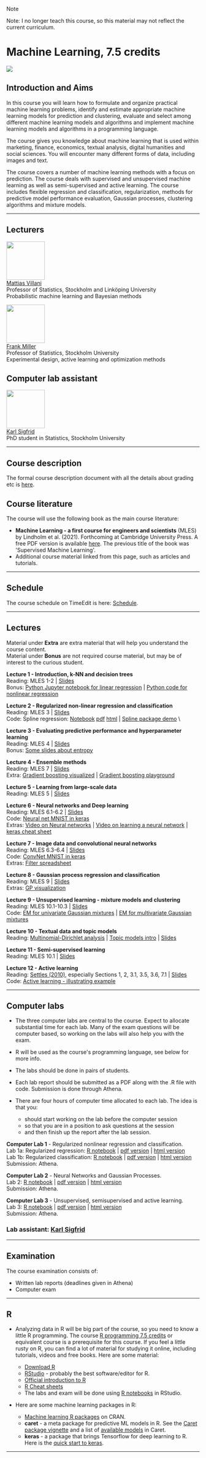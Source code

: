 <!-- font: frutiger -->

> [!NOTE]  
> Note: I no longer teach this course, so this material may not reflect the current curriculum.

# Machine Learning, 7.5 credits

<img src="Misc/linocut_water.png">


## Introduction and Aims

In this course you will learn how to formulate and organize practical machine learning problems, identify and estimate appropriate machine learning models for prediction and clustering, evaluate and select among different machine learning models and algorithms and implement machine learning models and algorithms in a programming language.

The course gives you knowledge about machine learning that is used within marketing, finance, economics, textual analysis, digital humanities and social sciences. You will encounter many different forms of data, including images and text.

The course covers a number of machine learning methods with a focus on prediction. The course deals with supervised and unsupervised machine learning as well as semi-supervised and active learning. The course includes flexible regression and classification, regularization, methods for predictive model performance evaluation, Gaussian processes, clustering algorithms and mixture models.

---

## Lecturers

<img src="Misc/villanipic.jpg" width="100">\
[Mattias Villani](https://mattiasvillani.com) \
Professor of Statistics, Stockholm and Linköping University\
Probabilistic machine learning and Bayesian methods

<img src="Misc/FrankOct2010.jpg" width="100">\
[Frank Miller](http://www.adoptdesign.de/frankmillereu/) \
Professor of Statistics, Stockholm University \
Experimental design, active learning and optimization methods

## Computer lab assistant

<img src="Misc/karl.jpeg" width="100">\
[Karl Sigfrid](https://www.su.se/english/profiles/kasi3175-1.513541) \
PhD student in Statistics, Stockholm University 


---
## Course description

The formal course description document with all the details about grading etc is [here](Misc/CourseDescriptionML.pdf).

## Course literature

The course will use the following book as the main course literature:

* **Machine Learning - a first course for engineers and scientists** (MLES) by Lindholm et al. (2021). Forthcoming at Cambridge University Press. A free PDF version is available [here](http://smlbook.org/book/sml-book-draft-latest.pdf). The previous title of the book was 'Supervised Machine Learning'.
* Additional course material linked from this page, such as articles and tutorials.
--- 

## Schedule

The course schedule on TimeEdit is here: [Schedule](https://cloud.timeedit.net/su/web/stud1/s.html?i=x7QeQ39x4nnyknbcQanQ6clvl1Z2ZZ0c02ndhcn_seXlYy603w575wgZuQnY).

---
## Lectures


Material under **Extra** are extra material that will help you understand the course content. \
Material under **Bonus** are not required course material, but may be of interest to the curious student.

**Lecture 1 - Introduction, k-NN and decision trees**\
Reading: MLES 1-2 |  [Slides](/Slides/ML_L1.pdf) \
Bonus: [Python Jupyter notebook for linear regression](/Code/LinReg.ipynb) | [Python code for nonlinear regression](/Code/RegData.py)

**Lecture 2 - Regularized non-linear regression and classification**\
Reading: MLES 3 |  [Slides](/Slides/ML_L2.pdf) \
Code: Spline regression: [Notebook](/Code/SplinesR.Rmd) [pdf](/Code/SplinesR.pdf) [html](/Code/SplinesR.html) | [Spline package demo](/Code/LidarSplines.R) \

**Lecture 3 - Evaluating predictive performance and hyperparameter learning**\
Reading: MLES 4 |  [Slides](/Slides/ML_L3.pdf) \
Bonus: [Some slides about entropy](/Slides/Entropy.pdf)

**Lecture 4 - Ensemble methods**\
Reading: MLES 7 |  [Slides](/Slides/ML_L4.pdf) \
Extra: [Gradient boosting visualized](http://arogozhnikov.github.io/2016/06/24/gradient_boosting_explained.html) | [Gradient boosting playground](http://arogozhnikov.github.io/2016/07/05/gradient_boosting_playground.html) 

**Lecture 5 - Learning from large-scale data**\
Reading: MLES 5 |  [Slides](/Slides/ML_L5.pdf) 

**Lecture 6 - Neural networks and Deep learning**\
Reading: MLES 6.1-6.2 |  [Slides](/Slides/ML_L6.pdf) \
Code: [Neural net MNIST in keras](/Code/kerasMNIST.R) \
Extras: [Video on Neural networks](https://youtu.be/aircAruvnKk) | [Video on learning a neural network](https://youtu.be/IHZwWFHWa-w) | [keras cheat sheet](/Misc/kerasCheatSheet.pdf)

**Lecture 7 - Image data and convolutional neural networks**\
Reading: MLES 6.3-6.4 |  [Slides](/Slides/ML_L7.pdf) \
Code: [ConvNet MNIST in keras](/Code/kerasMNISTConvNet.R) \
Extras: [Filter spreadsheet](/Code/Filters.xlsx) 

**Lecture 8 - Gaussian process regression and classification**\
Reading: MLES 9 |  [Slides](/Slides/ML_L8.pdf) \
Extras: [GP visualization](http://smlbook.org/GP/index.html) 

**Lecture 9 - Unsupervised learning - mixture models and clustering**\
Reading: MLES 10.1-10.3 |  [Slides](/Slides/ML_L9.pdf) \
Code: [EM for univariate Gaussian mixtures](/Code/GMM_EM.R) | [EM for multivariate Gaussian mixtures](/Code/GMM_EM_Multi.R)

**Lecture 10 - Textual data and topic models**\
Reading: [Multinomial-Dirichlet analysis](Literature/MultinomialDirichlet.pdf) | [Topic models intro](http://www.cs.columbia.edu/~blei/papers/Blei2012.pdf) | [Slides](/Slides/ML_L10.pdf)

**Lecture 11 - Semi-supervised learning**\
Reading: MLES 10.1 |  [Slides](/Slides/MachineLearning11.pdf) 

**Lecture 12 - Active learning**\
Reading: [Settles (2010)](http://burrsettles.com/pub/settles.activelearning.pdf), especially Sections 1, 2, 3.1, 3.5, 3.6, 7.1 |  [Slides](/Slides/MachineLearning12.pdf) \
Code: [Active learning - illustrating example](/Code/active_learning_UD.r)

---
## Computer labs

* The three computer labs are central to the course. Expect to allocate substantial time for each lab. Many of the exam questions will be computer based, so working on the labs will also help you with the exam.

* R will be used as the course's programming language, see below for more info.

* The labs should be done in pairs of students.

* Each lab report should be submitted as a PDF along with the .R file with code. Submission is done through Athena.

* There are four hours of computer time allocated to each lab. The idea is that you: 
  * should start working on the lab before the computer session
  * so that you are in a position to ask questions at the session
  * and then finish up the report after the lab session.


**Computer Lab 1** - Regularized nonlinear regression and classification.\
Lab 1a: Regularized regression: [R notebook](/Labs/Lab1a.Rmd) | [pdf version](/Labs/Lab1a.pdf) | [html version](/Labs/Lab1a.html) \
Lab 1b: Regularized classification: [R notebook](/Labs/Lab1b.Rmd) | [pdf version](/Labs/Lab1b.pdf) | [html version](/Labs/Lab1b.html) \
Submission: Athena.

**Computer Lab 2** - Neural Networks and Gaussian Processes.\
Lab 2: [R notebook](/Labs/Lab2.Rmd) | [pdf version](/Labs/Lab2.pdf) | [html version](/Labs/Lab2.html) \
Submission: Athena.

**Computer Lab 3** - Unsupervised, semisupervised and active learning.\
Lab 3: [R notebook](/Labs/Lab3.Rmd) | [pdf version](/Labs/Lab3.pdf) | [html version](/Labs/Lab3.html) \
Submission: Athena.

### Lab assistant: [Karl Sigfrid](https://www.su.se/english/profiles/kasi3175-1.513541)

---

## Examination

The course examination consists of:

* Written lab reports (deadlines given in Athena)
* Computer exam


---

## R

* Analyzing data in R will be big part of the course, so you need to know a little R programming. The course [R programming 7.5 credits](https://www.su.se/english/search-courses-and-programmes/st4101-1.483412) or equivalent course is a prerequisite for this course. If you feel a little rusty on R, you can find a lot of material for studying it online, including tutorials, videos and free books. Here are some material:
  * [Download R](https://www.r-project.org/)
  * [RStudio](https://www.rstudio.com/products/rstudio/) - probably the best software/editor for R.
  * [Official introduction to R](https://cran.r-project.org/doc/manuals/r-release/R-intro.pdf)
  * [R Cheat sheets](https://www.rstudio.com/resources/cheatsheets/)
  * The labs and exam will be done using [R notebooks](https://blog.rstudio.com/2016/10/05/r-notebooks/) in RStudio. 
 
* Here are some machine learning packages in R: 
  * [Machine learning R packages](https://cran.r-project.org/web/views/MachineLearning.html) on CRAN.
  * **caret** - a meta package for predictive ML models in R. See the [Caret package vignette](https://cran.r-project.org/web/packages/caret/vignettes/caret.html)
 and a list of [available models](https://topepo.github.io/caret/available-models.html) in Caret.
   * **keras** - a package that brings Tensorflow for deep learning to R. Here is the [quick start to keras](https://tensorflow.rstudio.com/tutorials/beginners/).

---
